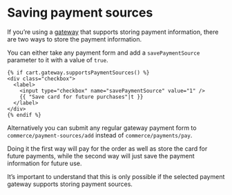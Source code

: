 # Saving payment sources

If you’re using a [gateway](payment-gateways.md) that supports storing payment information, there are two ways to store the payment information.

You can either take any payment form and add a `savePaymentSource` parameter to it with a value of `true`.

```twig
{% if cart.gateway.supportsPaymentSources() %}
<div class="checkbox">
  <label>
    <input type="checkbox" name="savePaymentSource" value="1" /> 
    {{ "Save card for future purchases"|t }}
  </label>
</div>
{% endif %}
```

Alternatively you can submit any regular gateway payment form to `commerce/payment-sources/add` instead of `commerce/payments/pay`.

Doing it the first way will pay for the order as well as store the card for future payments, while the second way will just save the payment information for future use.

It’s important to understand that this is only possible if the selected payment gateway supports storing payment sources.
